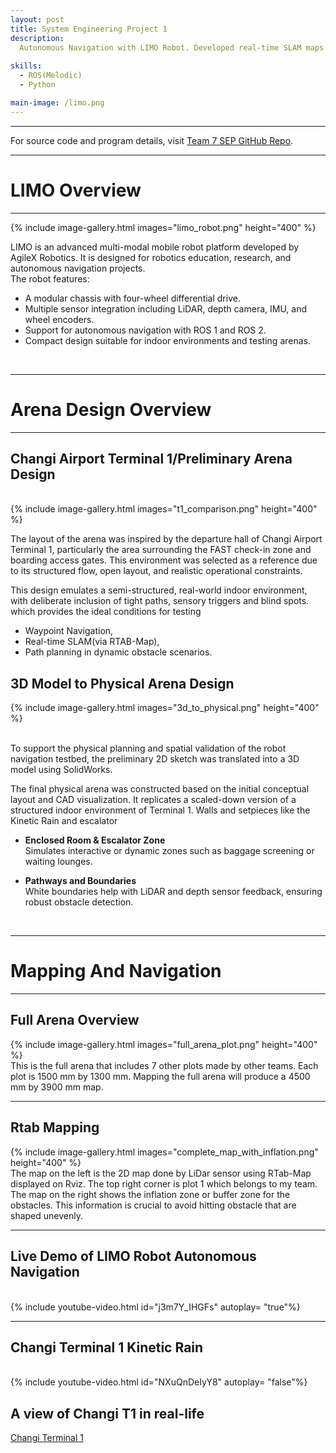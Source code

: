 ```yaml
---
layout: post
title: System Engineering Project 1
description: 
  Autonomous Navigation with LIMO Robot. Developed real-time SLAM maps with RTAB-Map, implemented waypoint-based navigation, and designed a custom testing arena.
  
skills:
  - ROS(Melodic)
  - Python

main-image: /limo.png
---
```

---
For source code and program details, visit [Team 7 SEP GitHub Repo](https://github.com/pokohroh/ros-portfolio).
<br>

---
# LIMO Overview
---
{% include image-gallery.html images="limo_robot.png" height="400" %}
<br>

LIMO is an advanced multi-modal mobile robot platform developed by AgileX Robotics. It is designed for robotics education, research, and autonomous navigation projects.
<br>
The robot features:
- A modular chassis with four-wheel differential drive.
- Multiple sensor integration including LiDAR, depth camera, IMU, and wheel encoders.
- Support for autonomous navigation with ROS 1 and ROS 2.
- Compact design suitable for indoor environments and testing arenas.
<br>

---
# Arena Design Overview
---

## Changi Airport Terminal 1/Preliminary Arena Design
<br>
{% include image-gallery.html images="t1_comparison.png" height="400" %}
<br>

The layout of the arena was inspired by the departure hall of Changi Airport Terminal 1, particularly the area surrounding the FAST check-in zone and boarding access gates. This environment was selected as a reference due to its structured flow, open layout, and realistic operational constraints.

This design emulates a semi-structured, real-world indoor environment, with deliberate inclusion of tight paths, sensory triggers and blind spots. which provides the ideal conditions for testing

 - Waypoint Navigation,
 - Real-time SLAM(via RTAB-Map),
 - Path planning in dynamic obstacle scenarios.

## 3D Model to Physical Arena Design
{% include image-gallery.html images="3d_to_physical.png" height="400" %}

<br>To support the physical planning and spatial validation of the robot navigation testbed, the preliminary 2D sketch was translated into a 3D model using SolidWorks.

The final physical arena was constructed based on the initial conceptual layout and CAD visualization. It replicates a scaled-down version of a structured indoor environment of Terminal 1. Walls and setpieces like the Kinetic Rain and escalator 
  - **Enclosed Room & Escalator Zone** <br>
    Simulates interactive or dynamic zones such as baggage screening or waiting lounges.

  - **Pathways and Boundaries** <br>
    White boundaries help with LiDAR and depth sensor feedback, ensuring robust obstacle detection. 
<br>

---
# Mapping And Navigation
---
## Full Arena Overview
{% include image-gallery.html images="full_arena_plot.png" height="400" %}
<br>
This is the full arena that includes 7 other plots made by other teams. Each plot is 1500 mm by 1300 mm. Mapping the full arena will produce a 4500 mm by 3900 mm map.
<br>

---
## Rtab Mapping 
{% include image-gallery.html images="complete_map_with_inflation.png" height="400" %}
<br>
The map on the left is the 2D map done by LiDar sensor using RTab-Map displayed on Rviz. The top right corner is plot 1 which belongs to my team. <br>
The map on the right shows the inflation zone or buffer zone for the obstacles. This information is crucial to avoid hitting obstacle that are shaped unevenly.


---
## Live Demo of LIMO Robot Autonomous Navigation
<br>
{% include youtube-video.html id="j3m7Y_IHGFs" autoplay= "true"%} 


---
## Changi Terminal 1 Kinetic Rain
<br>
{% include youtube-video.html id="NXuQnDeIyY8" autoplay= "false"%} 


## A view of Changi T1 in real-life
[Changi Terminal 1](https://www.changiairport.com/en/at-changi/terminal-guides/terminal-1.html)
